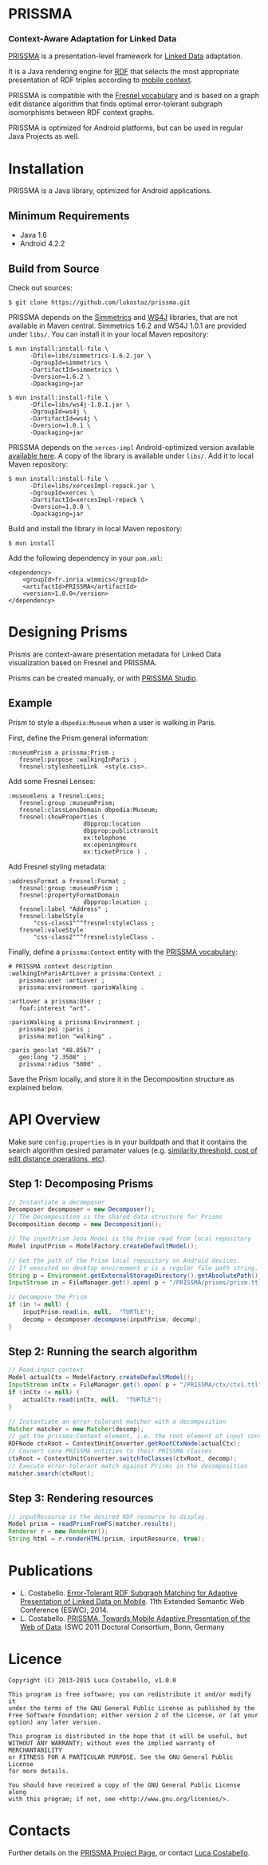 PRISSMA
===========
### Context-Aware Adaptation for Linked Data

[PRISSMA](http://wimmics.inria.fr/projects/prissma) is a presentation-level framework for [Linked Data](http://linkeddata.org) adaptation.

It is a Java rendering engine for [RDF](http://www.w3.org/TR/rdf11-primer/) that selects the most appropriate presentation of RDF triples according to [mobile context](http://en.wikipedia.org/wiki/Context_awareness).

PRISSMA is compatible with the [Fresnel vocabulary](http://www.w3.org/2005/04/fresnel-info/manual/) and is based on a graph edit distance algorithm that finds optimal error-tolerant subgraph isomorphisms between RDF context graphs.

PRISSMA is optimized for Android platforms, but can be used in regular Java Projects as well.


# Installation

PRISSMA is a Java library, optimized for Android applications.

## Minimum Requirements

+ Java 1.6
+ Android 4.2.2


## Build from Source
Check out sources:

	$ git clone https://github.com/lukostaz/prissma.git

PRISSMA depends on the [Simmetrics](https://github.com/Simmetrics/simmetrics) and [WS4J](https://code.google.com/p/ws4j/) libraries, that are not available in Maven central. Simmetrics 1.6.2 and WS4J 1.0.1 are provided under `libs/`. You can install it in your local Maven repository:
	
    $ mvn install:install-file \
          -Dfile=libs/simmetrics-1.6.2.jar \
          -DgroupId=simmetrics \
          -DartifactId=simmetrics \
          -Dversion=1.6.2 \
          -Dpackaging=jar

    $ mvn install:install-file \
          -Dfile=libs/ws4j-1.0.1.jar \
          -DgroupId=ws4j \
          -DartifactId=ws4j \
          -Dversion=1.0.1 \
          -Dpackaging=jar

PRISSMA depends on the `xerces-impl` Android-optimized version available [available here](http://elite.polito.it/index.php/research/downloads/182-jena-on-android-download). A copy of the library is available under `libs/`.
Add it to local Maven repository:

	$ mvn install:install-file \
          -Dfile=libs/xercesImpl-repack.jar \
          -DgroupId=xerces \
          -DartifactId=xercesImpl-repack \
          -Dversion=1.0.0 \
          -Dpackaging=jar


Build and install the library in local Maven repository:
	
    $ mvn install

Add the following dependency in your `pom.xml`:

	<dependency>
        <groupId>fr.inria.wimmics</groupId>
        <artifactId>PRISSMA</artifactId>
        <version>1.0.0</version>
    </dependency>


# Designing Prisms

Prisms are context-aware presentation metadata for Linked Data visualization based on Fresnel and PRISSMA.

Prisms can be created manually, or with [PRISSMA Studio](http://luca.costabello.info/prissma-studio/).

## Example

Prism to style a `dbpedia:Museum` when a user is walking in Paris.

First, define the Prism general information:	
```turtle
:museumPrism a prissma:Prism ;
   fresnel:purpose :walkingInParis ;
   fresnel:stylesheetLink  <style.css>.
```

Add some Fresnel Lenses:
```turtle
:museumlens a fresnel:Lens;
   fresnel:group :museumPrism;
   fresnel:classLensDomain dbpedia:Museum;
   fresnel:showProperties (  
                     dbpprop:location 
                     dbpprop:publictransit 
                     ex:telephone
                     ex:openingHours
                     ex:ticketPrice ) .
```

Add Fresnel styling metadata:

```turtle
:addressFormat a fresnel:Format ;
   fresnel:group :museumPrism ;
   fresnel:propertyFormatDomain 
                     dbpprop:location ;
   fresnel:label "Address" ;
   fresnel:labelStyle 
       "css-class1"^^fresnel:styleClass ;
   fresnel:valueStyle 
       "css-class2"^^fresnel:styleClass .
```

Finally, define a `prissma:Context` entity with the [PRISSMA vocabulary](http://ns.inria.fr/prissma/v2/prissma_v2.html):
```turtle
# PRISSMA context description
:walkingInParisArtLover a prissma:Context ;
   prissma:user :artLover ; 
   prissma:environment :parisWalking .
    
:artLover a prissma:User ;
   foaf:interest "art".

:parisWalking a prissma:Environment ;
   prissma:poi :paris ;
   prissma:motion "walking" .
	
:paris geo:lat "48.8567" ;
   geo:long "2.3508" ;
   prissma:radius "5000" .
```
Save the Prism locally, and store it in the Decomposition structure as explained below.



# API Overview

Make sure `config.properties` is in your buildpath and that it contains the  search algorithm desired paramater values (e.g. [similarity threshold, cost of edit distance operations, etc](http://2014.eswc-conferences.org/sites/default/files/papers/paper_81.pdf)).

## Step 1: Decomposing Prisms

```java
// Instantiate a decomposer
Decomposer decomposer = new Decomposer();
// The Decomposition is the shared data structure for Prisms
Decomposition decomp = new Decomposition();

// The inputPrism Jena Model is the Prism read from local repository
Model inputPrism = ModelFactory.createDefaultModel();

// Get the path of the Prism local repository on Android devices.
// If executed on desktop environment p is a regular file path string.
String p = Environment.getExternalStorageDirectory().getAbsolutePath();
InputStream in = FileManager.get().open( p + "/PRISSMA/prisms/prism.ttl" );

// Decompose the Prism
if (in != null) {
    inputPrism.read(in, null,  "TURTLE");
    decomp = decomposer.decompose(inputPrism, decomp);
}

```

## Step 2: Running the search algorithm

```java
// Read input context
Model actualCtx = ModelFactory.createDefaultModel();
InputStream inCtx = FileManager.get().open( p + "/PRISSMA/ctx/ctx1.ttl" );
if (inCtx != null) {
    actualCtx.read(inCtx, null,  "TURTLE");
}

// Instantiate an error-tolerant matcher with a decomposition
Matcher matcher = new Matcher(decomp);
// get the prissma:Context element, i.e. the root element of input context
RDFNode ctxRoot = ContextUnitConverter.getRootCtxNode(actualCtx);
// Covnert core PRISSMA entities to their PRISSMA classes
ctxRoot = ContextUnitConverter.switchToClasses(ctxRoot, decomp);
// Execute error-tolerant match against Prisms in the decomposition
matcher.search(ctxRoot);

```

## Step 3: Rendering resources

```java
// inputResource is the desired RDF resource to display.
Model prism = readPrismFromFS(matcher.results);
Renderer r = new Renderer();
String html = r.renderHTML(prism, inputResource, true);

```


# Publications


+ L. Costabello. [Error-Tolerant RDF Subgraph Matching for Adaptive Presentation of Linked Data on Mobile](http://2014.eswc-conferences.org/sites/default/files/papers/paper_81.pdf). 11th Extended Semantic Web Conference (ESWC), 2014.
+ L. Costabello. [PRISSMA, Towards Mobile Adaptive Presentation of the Web of Data](http://iswc2011.semanticweb.org/fileadmin/iswc/Papers/DC_Proposals/70320273.pdf). ISWC 2011 Doctoral Consortium, Bonn, Germany

# Licence
	
    Copyright (C) 2013-2015 Luca Costabello, v1.0.0

    This program is free software; you can redistribute it and/or modify it
    under the terms of the GNU General Public License as published by the
    Free Software Foundation; either version 2 of the License, or (at your
    option) any later version.

    This program is distributed in the hope that it will be useful, but
    WITHOUT ANY WARRANTY; without even the implied warranty of MERCHANTABILITY
    or FITNESS FOR A PARTICULAR PURPOSE. See the GNU General Public License
    for more details.

    You should have received a copy of the GNU General Public License along
    with this program; if not, see <http://www.gnu.org/licenses/>.

# Contacts
Further details on the [PRISSMA Project Page](http://wimmics.inria.fr/projects/prissma/), or contact [Luca Costabello](http://luca.costabello.info).

